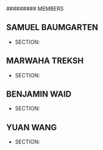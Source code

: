 ######### MEMBERS

## SAMUEL BAUMGARTEN
- SECTION: 

## MARWAHA TREKSH
- SECTION: 


## BENJAMIN WAID
- SECTION: 

## YUAN WANG
- SECTION: 

